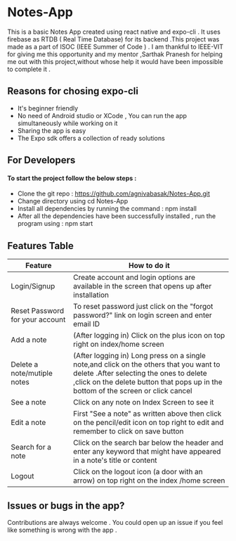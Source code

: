 # Notes-App
 This is a basic Notes App created using react native and expo-cli . It uses firebase as RTDB ( Real Time Database) for its backend .This project was made as a part of ISOC (IEEE Summer of Code ) . I am thankful to IEEE-VIT for giving me this opportunity and my mentor ,Sarthak Pranesh for helping me out with this project,without whose help it would have been impossible to complete it .
## Reasons for chosing expo-cli
- It's beginner friendly
- No need of Android studio or XCode , You can run the app simultaneously while working on it 
- Sharing the app is easy
- The Expo sdk offers a collection of ready solutions 
## For Developers
#### To start the project follow the below steps : 
- Clone the git repo : https://github.com/agnivabasak/Notes-App.git
- Change directory using cd Notes-App
- Install all dependencies by running the command : npm install
- After all the dependencies have been successfully installed , run the program using : npm start
## Features Table
Feature | How to do it
------------ | -------------
Login/Signup | Create account and login options are available in the screen that opens up after installation
Reset Password for your account | To reset password just click on the "forgot password?" link on login screen and enter email ID
Add a note | (After logging in) Click on the plus icon on top right on index/home screen
Delete a note/mutiple notes | (After logging in) Long press on a single note,and click on the others that you want to delete .After selecting the ones to delete ,click on the delete button that pops up in the bottom of the screen or click cancel
See a note | Click on any note on Index Screen to see it
Edit a note | First "See a note" as written above then click on the pencil/edit icon on top right to edit and remember to click on save button
Search for a note | Click on the search bar below the header and enter any keyword that might have appeared in a note's title or content
Logout | Click on the logout icon (a door with an arrow) on top right on the index /home screen
## Issues or bugs in the app?
Contributions are always welcome . You could open up an issue if you feel like something is wrong with the app .
